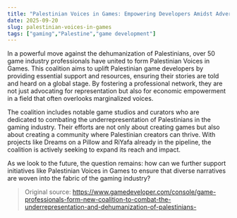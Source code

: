 ```yaml
---
title: "Palestinian Voices in Games: Empowering Developers Amidst Adversity"
date: 2025-09-20
slug: palestinian-voices-in-games
tags: ["gaming","Palestine","game development"]
---
```


In a powerful move against the dehumanization of Palestinians, over 50 game industry professionals have united to form Palestinian Voices in Games. This coalition aims to uplift Palestinian game developers by providing essential support and resources, ensuring their stories are told and heard on a global stage. By fostering a professional network, they are not just advocating for representation but also for economic empowerment in a field that often overlooks marginalized voices.

The coalition includes notable game studios and curators who are dedicated to combating the underrepresentation of Palestinians in the gaming industry. Their efforts are not only about creating games but also about creating a community where Palestinian creators can thrive. With projects like Dreams on a Pillow and RiYafa already in the pipeline, the coalition is actively seeking to expand its reach and impact.

As we look to the future, the question remains: how can we further support initiatives like Palestinian Voices in Games to ensure that diverse narratives are woven into the fabric of the gaming industry?  

> Original source: https://www.gamedeveloper.com/console/game-professionals-form-new-coalition-to-combat-the-underrepresentation-and-dehumanization-of-palestinians-